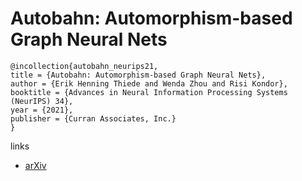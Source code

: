 # Autobahn: Automorphism-based Graph Neural Nets

```
@incollection{autobahn_neurips21,
title = {Autobahn: Automorphism-based Graph Neural Nets},
author = {Erik Henning Thiede and Wenda Zhou and Risi Kondor},
booktitle = {Advances in Neural Information Processing Systems (NeurIPS) 34},
year = {2021},
publisher = {Curran Associates, Inc.}
}
```

links
- [arXiv](https://arxiv.org/abs/2103.01710)
